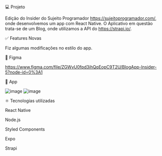 💻 Projeto

 Edição do Insider do Sujeito Programador https://sujeitoprogramador.com/, onde desenvolvemos um app com React Native.
 O Aplicativo em questão trata-se de um Blog, onde utilizamos a API do https://strapi.io/. 

✅ Features Novas

Fiz algumas modificações no estilo do app.

🔖 Figma

https://www.figma.com/file/ZGWvU0fpd3ihQqEopC9T2U/BlogApp-Insider-5?node-id=0%3A1

📱 App


![image](https://user-images.githubusercontent.com/60050085/172265596-c5edf0e3-076a-48d9-8181-608a1ee23c83.png)
![image](https://user-images.githubusercontent.com/60050085/172265628-504848a1-b061-47b3-aceb-81d70023e2b5.png)

⚛️ Tecnologias utilizadas


React Native

Node.js

Styled Components

Expo

Strapi
